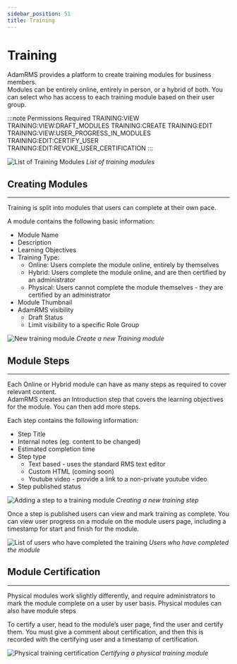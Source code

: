 ```yaml
---
sidebar_position: 51
title: Training
---
```


# Training

AdamRMS provides a platform to create training modules for business members.  
Modules can be entirely online, entirely in person, or a hybrid of both. You can select who has access to each training module based on their user group.

:::note Permissions Required
TRAINING:VIEW
TRAINING:VIEW:DRAFT_MODULES
TRAINING:CREATE
TRAINING:EDIT
TRAINING:VIEW:USER_PROGRESS_IN_MODULES
TRAINING:EDIT:CERTIFY_USER
TRAINING:EDIT:REVOKE_USER_CERTIFICATION
:::

![List of Training Modules](/img/tutorial/training/training-list.png)
*List of training modules*

## Creating Modules
---

Training is split into modules that users can complete at their own pace.

A module contains the following basic information:
- Module Name
- Description
- Learning Objectives
- Training Type:
    - Online: Users complete the module online, entirely by themselves
    - Hybrid: Users complete the module online, and are then certified by an administrator
    - Physical: Users cannot complete the module themselves - they are certified by an administrator
- Module Thumbnail
- AdamRMS visibility
    - Draft Status
    - Limit visibility to a specific Role Group

![New training module](/img/tutorial/training/training-new.png)
*Create a new Training module*

## Module Steps
---
Each Online or Hybrid module can have as many steps as required to cover relevant content.  
AdamRMS creates an Introduction step that covers the learning objectives for the module. You can then add more steps.

Each step contains the following information:
- Step Title
- Internal notes (eg. content to be changed)
- Estimated completion time
- Step type
    - Text based - uses the standard RMS text editor
    - Custom HTML (coming soon)
    - Youtube video - provide a link to a non-private youtube video
- Step published status

![Adding a step to a training module](/img/tutorial/training/training-steps-new.png)
*Creating a new training step*

Once a step is published users can view and mark training as complete. You can view user progress on a module on the module users page, including a timestamp for start and finish for the module.

![List of users who have completed the training](/img/tutorial/training/training-certify-self.png)
*Users who have completed the module*

## Module Certification
---

Physical modules work slightly differently, and require administrators to mark the module complete on a user by user basis. Physical modules can also have module steps

To certify a user, head to the module’s user page, find the user and certify them. You must give a comment about certification, and then this is recorded with the certifying user and a timestamp of certification.

![Physical training certification](/img/tutorial/training/training-certify.png)
*Certifying a physical training module*
